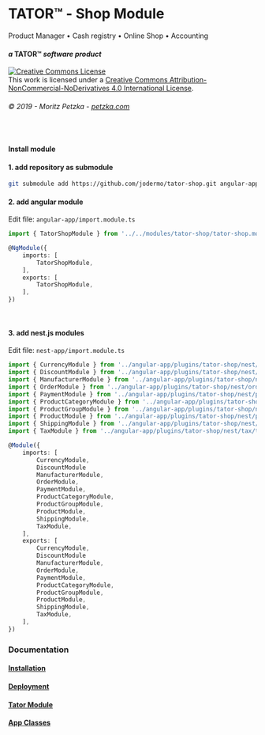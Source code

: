 # TATOR&trade; - Shop Module 
Product Manager • Cash registry • Online Shop • Accounting

#### *a* TATOR&trade; *software product*
<a rel="license" href="http://creativecommons.org/licenses/by-nc-nd/4.0/"><img alt="Creative Commons License" style="border-width:0" src="https://i.creativecommons.org/l/by-nc-nd/4.0/88x31.png" /></a><br />This work is licensed under a <a rel="license" href="http://creativecommons.org/licenses/by-nc-nd/4.0/">Creative Commons Attribution-NonCommercial-NoDerivatives 4.0 International License</a>.
###### *© 2019 - Moritz Petzka - [petzka.com](https://petzka.com/)*

<br>

#### Install module

#### 1. add repository as submodule

```bash
git submodule add https://github.com/jodermo/tator-shop.git angular-app/modules/tator-shop --name tator-shop
```

#### 2. add angular module

Edit file: `angular-app/import.module.ts`

```typescript
import { TatorShopModule } from '../../modules/tator-shop/tator-shop.module';
```

```typescript
@NgModule({
    imports: [
        TatorShopModule,
    ],
    exports: [
        TatorShopModule,
    ],
})
```

<br>

#### 3. add nest.js modules

Edit file: `nest-app/import.module.ts`

```typescript
import { CurrencyModule } from '../angular-app/plugins/tator-shop/nest/currency/currency.module';
import { DiscountModule } from '../angular-app/plugins/tator-shop/nest/discount/discount.module';
import { ManufacturerModule } from '../angular-app/plugins/tator-shop/nest/manufacturer/manufacturer.module';
import { OrderModule } from '../angular-app/plugins/tator-shop/nest/order/order.module';
import { PaymentModule } from '../angular-app/plugins/tator-shop/nest/payment/payment.module';
import { ProductCategoryModule } from '../angular-app/plugins/tator-shop/nest/product-category/product-category.module';
import { ProductGroupModule } from '../angular-app/plugins/tator-shop/nest/product-group/product-group.module';
import { ProductModule } from '../angular-app/plugins/tator-shop/nest/product/product.module';
import { ShippingModule } from '../angular-app/plugins/tator-shop/nest/shipping/shipping.module';
import { TaxModule } from '../angular-app/plugins/tator-shop/nest/tax/tax.module';
```
```typescript
@Module({
    imports: [
        CurrencyModule,
        DiscountModule
        ManufacturerModule,
        OrderModule,
        PaymentModule,
        ProductCategoryModule,
        ProductGroupModule,
        ProductModule,
        ShippingModule,
        TaxModule,
    ],
    exports: [
        CurrencyModule,
        DiscountModule
        ManufacturerModule,
        OrderModule,
        PaymentModule,
        ProductCategoryModule,
        ProductGroupModule,
        ProductModule,
        ShippingModule,
        TaxModule,
    ],
})
```


### Documentation
#### [Installation](https://github.com/jodermo/tator/tree/master/documentation/installation.md)
#### [Deployment](https://github.com/jodermo/tator/tree/master/documentation/deployment.md)
#### [Tator Module](https://github.com/jodermo/tator/tree/master/documentation/tator-module.md)
#### [App Classes](https://github.com/jodermo/tator/tree/master/documentation/app-classes.md)
